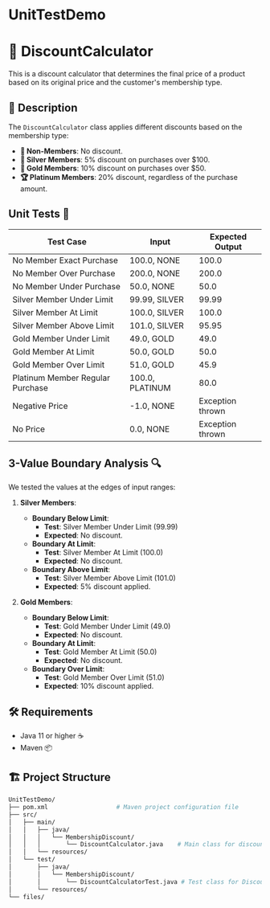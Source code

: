 # UnitTestDemo
# 🛒 DiscountCalculator

This is a discount calculator that determines the final price of a product based on its original price and the customer's membership type.

## 📜 Description

The `DiscountCalculator` class applies different discounts based on the membership type:

- **🚫 Non-Members**: No discount.
- **💎 Silver Members**: 5% discount on purchases over $100.
- **🌟 Gold Members**: 10% discount on purchases over $50.
- **🏆 Platinum Members**: 20% discount, regardless of the purchase amount.

## Unit Tests 🧪

| Test Case                            | Input                      | Expected Output   |
|--------------------------------------|---------------------------|-------------------|
| No Member Exact Purchase             | 100.0, NONE               | 100.0             |
| No Member Over Purchase              | 200.0, NONE               | 200.0             |
| No Member Under Purchase             | 50.0, NONE                | 50.0              |
| Silver Member Under Limit            | 99.99, SILVER             | 99.99             |
| Silver Member At Limit               | 100.0, SILVER             | 100.0             |
| Silver Member Above Limit            | 101.0, SILVER             | 95.95             |
| Gold Member Under Limit              | 49.0, GOLD                | 49.0              |
| Gold Member At Limit                 | 50.0, GOLD                | 50.0              |
| Gold Member Over Limit               | 51.0, GOLD                | 45.9              |
| Platinum Member Regular Purchase     | 100.0, PLATINUM           | 80.0              |
| Negative Price                       | -1.0, NONE                | Exception thrown  |
| No Price                             | 0.0, NONE                 | Exception thrown  |

## 3-Value Boundary Analysis 🔍

We tested the values at the edges of input ranges:
1. **Silver Members**:
    - **Boundary Below Limit**:
        - **Test**: Silver Member Under Limit (99.99)
        - **Expected**: No discount.
   - **Boundary At Limit**:
        - **Test**: Silver Member At Limit (100.0)
        - **Expected**: No discount.
    - **Boundary Above Limit**:
        - **Test**: Silver Member Above Limit (101.0)
        - **Expected**: 5% discount applied.
        
2. **Gold Members**:
    - **Boundary Below Limit**:
        - **Test**: Gold Member Under Limit (49.0)
        - **Expected**: No discount.
    - **Boundary At Limit**:
        - **Test**: Gold Member At Limit (50.0)
        - **Expected**: No discount.
    - **Boundary Over Limit**:
        - **Test**: Gold Member Over Limit (51.0)
        - **Expected**: 10% discount applied.

## 🛠 Requirements

- Java 11 or higher ☕
- Maven 📦

## 🏗️ Project Structure
```bash
UnitTestDemo/
├── pom.xml                   # Maven project configuration file
├── src/
│   ├── main/
│   │   ├── java/
│   │   │   └── MembershipDiscount/
│   │   │       └── DiscountCalculator.java    # Main class for discount calculation
│   │   └── resources/        
│   └── test/
│       ├── java/
│       │   └── MembershipDiscount/
│       │       └── DiscountCalculatorTest.java # Test class for DiscountCalculator
│       └── resources/        
└── files/                      
